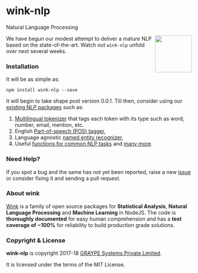 # wink-nlp

Natural Language Processing


[<img align="right" src="https://decisively.github.io/wink-logos/logo-title.png" width="100px" >](http://winkjs.org/)

We have begun our modest attempt to deliver a mature NLP based on the state-of-the-art. Watch out `wink-nlp` unfold over next several weeks.

### Installation

It will be as simple as:

    npm install wink-nlp --save

It will begin to take shape post version 0.0.1. Till then, consider using our [existing NLP packages](https://winkjs.org/packages) such as:
1. [Multilingual tokenizer](https://www.npmjs.com/package/wink-tokenizer) that tags each token with its type such as word, number, email, mention, etc.
2. English [Part-of-speech (POS) tagger](https://www.npmjs.com/package/wink-pos-tagger),
3. Language agnostic [named entity recognizer](https://www.npmjs.com/package/wink-ner),
4. Useful [functions for common NLP tasks](https://www.npmjs.com/package/wink-nlp-utils) and [many more](https://winkjs.org/packages).


### Need Help?

If you spot a bug and the same has not yet been reported, raise a new [issue](https://github.com/winkjs/wink-nlp/issues) or consider fixing it and sending a pull request.

### About wink
[Wink](http://winkjs.org/) is a family of open source packages for **Statistical Analysis**, **Natural Language Processing** and **Machine Learning** in NodeJS. The code is **thoroughly documented** for easy human comprehension and has a **test coverage of ~100%** for reliability to build production grade solutions.

### Copyright & License

**wink-nlp** is copyright 2017-18 [GRAYPE Systems Private Limited](http://graype.in/).

It is licensed under the terms of the MIT License.

